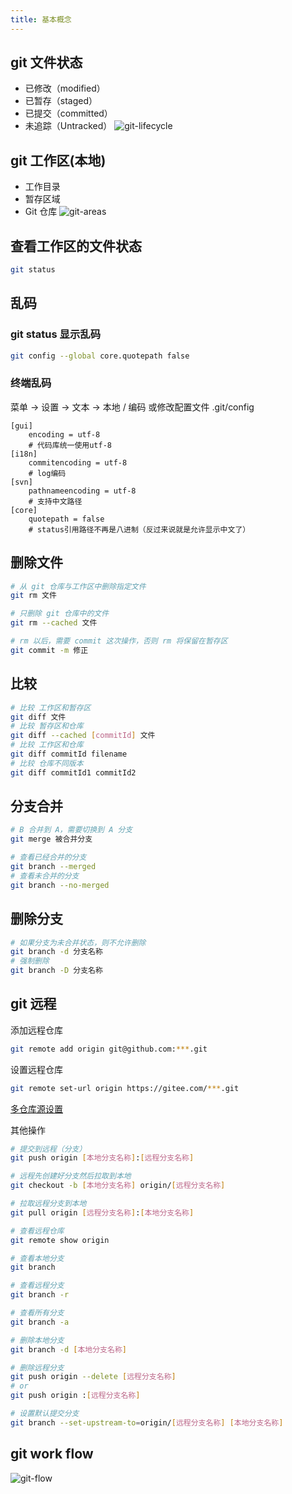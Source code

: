 ```yaml
---
title: 基本概念
---
```


## git 文件状态

- 已修改（modified）
- 已暂存（staged）
- 已提交（committed）
- 未追踪（Untracked）
![git-lifecycle](git-lifecycle.png)

## git 工作区(本地)

- 工作目录
- 暂存区域
- Git 仓库
![git-areas](git-areas.png)

## 查看工作区的文件状态

```sh
git status
```

## 乱码

### git status 显示乱码

```sh
git config --global core.quotepath false
```

### 终端乱码

菜单 -> 设置 -> 文本 -> 本地 / 编码
或修改配置文件 .git/config

```config
[gui]
    encoding = utf-8
    # 代码库统一使用utf-8
[i18n]
    commitencoding = utf-8
    # log编码
[svn]
    pathnameencoding = utf-8
    # 支持中文路径
[core]
    quotepath = false
    # status引用路径不再是八进制（反过来说就是允许显示中文了）
```

## 删除文件

```sh
# 从 git 仓库与工作区中删除指定文件
git rm 文件

# 只删除 git 仓库中的文件
git rm --cached 文件

# rm 以后，需要 commit 这次操作，否则 rm 将保留在暂存区
git commit -m 修正
```

## 比较

```sh
# 比较 工作区和暂存区
git diff 文件
# 比较 暂存区和仓库
git diff --cached [commitId] 文件
# 比较 工作区和仓库
git diff commitId filename
# 比较 仓库不同版本
git diff commitId1 commitId2
```

## 分支合并

```sh
# B 合并到 A，需要切换到 A 分支
git merge 被合并分支

# 查看已经合并的分支
git branch --merged
# 查看未合并的分支
git branch --no-merged
```

## 删除分支

```sh
# 如果分支为未合并状态，则不允许删除
git branch -d 分支名称
# 强制删除
git branch -D 分支名称
```

## git 远程

添加远程仓库

```sh
git remote add origin git@github.com:***.git
```

设置远程仓库

```sh
git remote set-url origin https://gitee.com/***.git
```

[多仓库源设置](https://www.likecs.com/show-452848.html)

其他操作

```sh
# 提交到远程（分支）
git push origin [本地分支名称]:[远程分支名称]

# 远程先创建好分支然后拉取到本地
git checkout -b [本地分支名称] origin/[远程分支名称]

# 拉取远程分支到本地
git pull origin [远程分支名称]:[本地分支名称]

# 查看远程仓库
git remote show origin

# 查看本地分支
git branch

# 查看远程分支
git branch -r

# 查看所有分支
git branch -a

# 删除本地分支
git branch -d [本地分支名称]

# 删除远程分支
git push origin --delete [远程分支名称]
# or
git push origin :[远程分支名称]

# 设置默认提交分支
git branch --set-upstream-to=origin/[远程分支名称] [本地分支名称]
```

## git work flow

![git-flow](git-flow.png)
